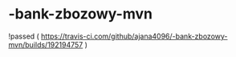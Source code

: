# -bank-zbozowy-mvn
!passed ( https://travis-ci.com/github/ajana4096/-bank-zbozowy-mvn/builds/192194757 )
